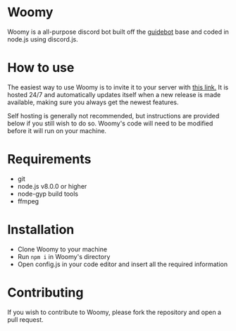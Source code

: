 # Woomy
Woomy is a all-purpose discord bot built off the [guidebot](https://github.com/AnIdiotsGuide/guidebot) base and coded in node.js using discord.js. 

# How to use
The easiest way to use Woomy is to invite it to your server with [this link.](https://discordapp.com/oauth2/authorize?client_id=435961704145485835&permissions=2134240503&scope=bot) It is hosted 24/7 and automatically updates itself when a new release is made available, making sure you always get the newest features.

Self hosting is generally not recommended, but instructions are provided below if you still wish to do so. Woomy's code will need to be modified before it will run on your machine.

# Requirements
- git
- node.js v8.0.0 or higher
- node-gyp build tools
- ffmpeg

# Installation
- Clone Woomy to your machine
- Run `npm i` in Woomy's directory
- Open config.js in your code editor and insert all the required information

# Contributing
If you wish to contribute to Woomy, please fork the repository and open a pull request.
